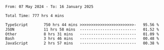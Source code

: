 
<!--START_SECTION:waka-->

```txt
From: 07 May 2024 - To: 16 January 2025

Total Time: 777 hrs 4 mins

TypeScript       750 hrs 44 mins >>>>>>>>>>>>>>>>>>>>>>>>-   95.56 %
JSON             11 hrs 58 mins  -------------------------   01.52 %
Other            8 hrs 31 mins   -------------------------   01.09 %
Bash             3 hrs 46 mins   -------------------------   00.48 %
JavaScript       2 hrs 57 mins   -------------------------   00.38 %
```

<!--END_SECTION:waka-->

<!--

### Hi there 👋
**Iam-cesar/Iam-cesar** is a ✨ _special_ ✨ repository because its `README.md` (this file) appears on your GitHub profile.

Here are some ideas to get you started:

- 🔭 I’m currently working on ...
- 🌱 I’m currently learning ...
- 👯 I’m looking to collaborate on ...
- 🤔 I’m looking for help with ...
- 💬 Ask me about ...
- 📫 How to reach me: ...
- 😄 Pronouns: ...
- ⚡ Fun fact: ...
-->
